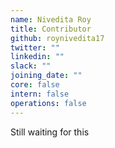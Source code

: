 ```yaml
---
name: Nivedita Roy
title: Contributor
github: roynivedita17
twitter: ""
linkedin: ""
slack: ""
joining_date: ""
core: false
intern: false
operations: false
---
```


Still waiting for this
